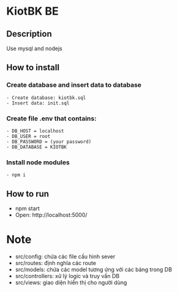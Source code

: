 # KiotBK BE

## Description
  Use mysql and nodejs
## How to install
  ### Create database and insert data to database
    - Create database: kiotbk.sql
    - Insert data: init.sql
  ### Create file .env that contains:
    - DB_HOST = localhost
    - DB_USER = root
    - DB_PASSWORD = (your password)
    - DB_DATABASE = KIOTBK
  ### Install node modules
    - npm i
## How to run
  - npm start
  - Open: http://localhost:5000/

# Note
 - src/config: chứa các file cấu hình sever
 - src/routes: định nghĩa các route
 - src/models: chứa các model tương ứng với các bảng trong DB
 - src/controllers: xử lý logic và truy vấn DB
 - src/views: giao diện hiển thị cho người dùng